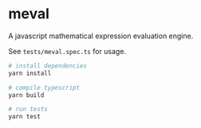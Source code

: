 # meval

A javascript mathematical expression evaluation engine.

See `tests/meval.spec.ts` for usage.


```sh
# install dependencies
yarn install

# compile typescript
yarn build

# run tests
yarn test
```